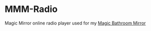 # MMM-Radio

Magic Mirror online radio player used for my [Magic Bathroom Mirror](https://blog.timb.me/blog/magic-mirror)

